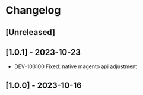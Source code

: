 # Changelog

## [Unreleased]

## [1.0.1] - 2023-10-23
- DEV-103100 Fixed: native magento api adjustment

## [1.0.0] - 2023-10-16
